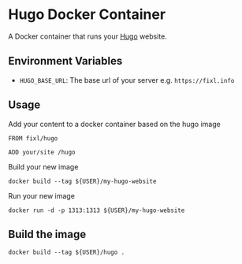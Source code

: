 Hugo Docker Container
=====================

A Docker container that runs your [Hugo](https://gohugo.io/) website.

Environment Variables
---------------------

* `HUGO_BASE_URL`: The base url of your server e.g. `https://fixl.info`

Usage
-----

Add your content to a docker container based on the hugo image
```
FROM fixl/hugo

ADD your/site /hugo
```

Build your new image
```
docker build --tag ${USER}/my-hugo-website
```

Run your new image
```
docker run -d -p 1313:1313 ${USER}/my-hugo-website
```

Build the image
---------------
```
docker build --tag ${USER}/hugo .
```
